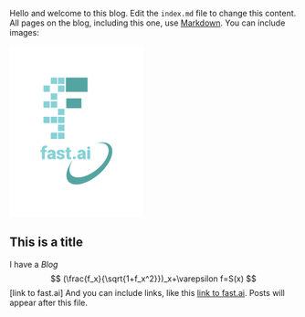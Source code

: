 Hello and welcome to this blog. Edit the `index.md` file to change this content. All pages on the blog, including this one, use [Markdown](https://guides.github.com/features/mastering-markdown/). You can include images:

![Image of fast.ai logo](images/logo.png)

## This is a title
I have a *Blog*
$$
(\frac{f_x}{\sqrt{1+f_x^2}})_x+\varepsilon f=S(x)
$$
[link to fast.ai]
And you can include links, like this [link to fast.ai](https://www.fast.ai). Posts will appear after this file. 
